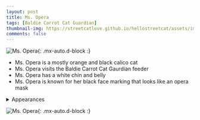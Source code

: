 ```yaml
---
layout: post
title: Ms. Opera
tags: [Baldie Carrot Cat Guardian]
thumbnail-img: https://streetcatlove.github.io/hellostreetcat/assets/img/ms_opera.png
comments: false
---
```


![Ms. Opera](https://streetcatlove.github.io/hellostreetcat/assets/img/ms_opera.png){: .mx-auto.d-block :}

* Ms. Opera is a mostly orange and black calico cat
* Ms. Opera visits the Baldie Carrot Cat Gaurdian feeder
* Ms. Opera has a white chin and belly
* Ms. Opera is known for her black face marking that looks like an opera mask

<details>
<summary>Appearances</summary>
<ul>
	<li><a href="https://youtu.be/wZYCcrrO8So?t=4747">7/8/24 09:25</a></li>
	<li><a href="https://youtu.be/GqVfIArIBvg?t=6236">8/6/24 05:44</a></li>
	<li><a href="https://youtu.be/nKNY9PNoyBs?t=1631">9/1/24 09:25</a></li>
	<li><a href="https://youtu.be/Ltter7LYG20?t=5388">11/12/24 01:05</a></li>
	<li><a href="https://youtu.be/vyLhdIXdQYc?t=39385">11/24/24 23:47</a></li>
	<li><a href="https://youtu.be/_Km1Nfxg7hE?t=11110">12/4/24 04:03</a></li>
</ul>
</details>

![Ms. Opera](https://streetcatlove.github.io/hellostreetcat/assets/img/ms_opera0.png){: .mx-auto.d-block :}
